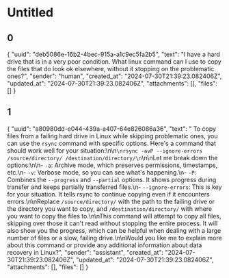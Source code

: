 # Untitled

## 0

{
  "uuid": "deb5086e-16b2-4bec-915a-a1c9ec5fa2b5",
  "text": "I have a hard drive that is in a very poor condition. What linux command can I use to copy the files that do look ok elsewhere, without it stopping on the problematic ones?",
  "sender": "human",
  "created_at": "2024-07-30T21:39:23.082406Z",
  "updated_at": "2024-07-30T21:39:23.082406Z",
  "attachments": [],
  "files": []
}

## 1

{
  "uuid": "a80980dd-e044-439a-a407-64e826086a36",
  "text": " To copy files from a failing hard drive in Linux while skipping problematic ones, you can use the `rsync` command with specific options. Here's a command that should work well for your situation:\n\n```\nrsync -avP --ignore-errors /source/directory/ /destination/directory/\n```\n\nLet me break down the options:\n\n- `-a`: Archive mode, which preserves permissions, timestamps, etc.\n- `-v`: Verbose mode, so you can see what's happening.\n- `-P`: Combines the `--progress` and `--partial` options. It shows progress during transfer and keeps partially transferred files.\n- `--ignore-errors`: This is key for your situation. It tells rsync to continue copying even if it encounters errors.\n\nReplace `/source/directory/` with the path to the failing drive or the directory you want to copy, and `/destination/directory/` with where you want to copy the files to.\n\nThis command will attempt to copy all files, skipping over those it can't read without stopping the entire process. It will also show you the progress, which can be helpful when dealing with a large number of files or a slow, failing drive.\n\nWould you like me to explain more about this command or provide any additional information about data recovery in Linux?",
  "sender": "assistant",
  "created_at": "2024-07-30T21:39:23.082406Z",
  "updated_at": "2024-07-30T21:39:23.082406Z",
  "attachments": [],
  "files": []
}
